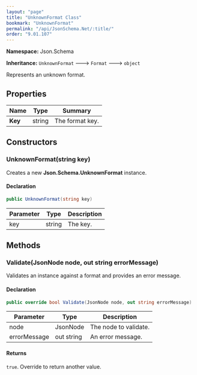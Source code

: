 ```yaml
---
layout: "page"
title: "UnknownFormat Class"
bookmark: "UnknownFormat"
permalink: "/api/JsonSchema.Net/:title/"
order: "9.01.107"
---
```

**Namespace:** Json.Schema

**Inheritance:**
`UnknownFormat`
 🡒 
`Format`
 🡒 
`object`

Represents an unknown format.

## Properties

| Name | Type | Summary |
|---|---|---|
| **Key** | string | The format key. |

## Constructors

### UnknownFormat(string key)

Creates a new **Json.Schema.UnknownFormat** instance.

#### Declaration

```c#
public UnknownFormat(string key)
```

| Parameter | Type | Description |
|---|---|---|
| key | string | The key. |


## Methods

### Validate(JsonNode node, out string errorMessage)

Validates an instance against a format and provides an error message.

#### Declaration

```c#
public override bool Validate(JsonNode node, out string errorMessage)
```

| Parameter | Type | Description |
|---|---|---|
| node | JsonNode | The node to validate. |
| errorMessage | out string | An error message. |


#### Returns

`true`.  Override to return another value.

